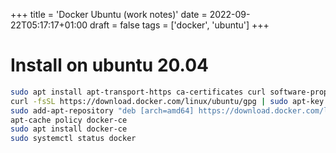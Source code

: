 +++
title = 'Docker Ubuntu (work notes)'
date = 2022-09-22T05:17:17+01:00
draft = false
tags = ['docker', 'ubuntu']
+++


# Install on ubuntu 20.04

```sh
sudo apt install apt-transport-https ca-certificates curl software-properties-common
curl -fsSL https://download.docker.com/linux/ubuntu/gpg | sudo apt-key add -
sudo add-apt-repository "deb [arch=amd64] https://download.docker.com/linux/ubuntu focal stable"
apt-cache policy docker-ce
sudo apt install docker-ce
sudo systemctl status docker
```